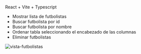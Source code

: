 React + Vite + Typescript

* Mostrar lista de futbolistas
* Buscar futbolista por id
* Buscar futbolista por nombre
* Ordenar tabla seleccionando el encabezado de las columnas
* Eliminar futbolistas

![vista-futbolistas](https://github.com/Luiggi-piero/demofutbolista-front/assets/86317658/f88d18ef-2a41-4040-b51a-ebf1eb175bdb)
